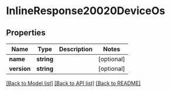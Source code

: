 # InlineResponse20020DeviceOs

## Properties
Name | Type | Description | Notes
------------ | ------------- | ------------- | -------------
**name** | **string** |  | [optional] 
**version** | **string** |  | [optional] 

[[Back to Model list]](../../README.md#documentation-for-models) [[Back to API list]](../../README.md#documentation-for-api-endpoints) [[Back to README]](../../README.md)

